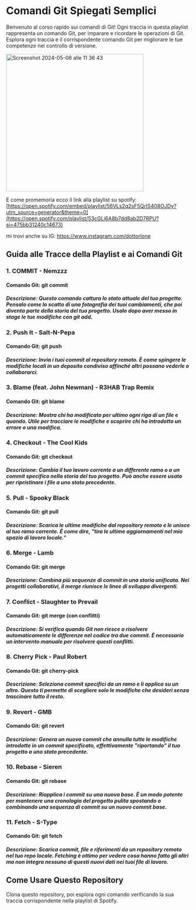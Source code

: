 # Comandi Git Spiegati Semplici
Benvenuto al corso rapido sui comandi di Git! Ogni traccia in questa playlist rappresenta un comando Git, per imparare e ricordare le operazioni di Git. Esplora ogni traccia e il corrispondente comando Git per migliorare le tue competenze nel controllo di versione.

<img width="376" alt="Screenshot 2024-05-08 alle 11 36 43" src="https://github.com/DottorLone/git-crash-course/assets/65162895/066e08cd-166f-4b4d-a57b-988d5aa37309">

E come promemoria ecco il link alla playlist su spotify: [https://open.spotify.com/embed/playlist/56VLs2q2sF5QrIS408OJDy?utm_source=generator&theme=0](https://open.spotify.com/playlist/53cGLi6A8b7dd8ab2D7RPU?si=475bb31240c14673)

mi trovi anche su IG: https://www.instagram.com/dottorlone

## Guida alle Tracce della Playlist e ai Comandi Git
### 1. COMMIT - Nemzzz
#### Comando Git: git commit
##### Descrizione: Questo comando cattura lo stato attuale del tuo progetto. Pensalo come lo scatto di una fotografia dei tuoi cambiamenti, che poi diventa parte della storia del tuo progetto. Usalo dopo aver messo in stage le tue modifiche con git add.
### 2. Push It - Salt-N-Pepa
#### Comando Git: git push
##### Descrizione: Invia i tuoi commit al repository remoto. È come spingere le modifiche locali in un deposito condiviso affinché altri possano vederle o collaborarci.
### 3. Blame (feat. John Newman) - R3HAB Trap Remix
#### Comando Git: git blame
##### Descrizione: Mostra chi ha modificato per ultimo ogni riga di un file e quando. Utile per tracciare le modifiche e scoprire chi ha introdotto un errore o una modifica.
### 4. Checkout - The Cool Kids
#### Comando Git: git checkout
##### Descrizione: Cambia il tuo lavoro corrente a un differente ramo o a un commit specifico nella storia del tuo progetto. Può anche essere usato per ripristinare i file a uno stato precedente.
### 5. Pull - Spooky Black
#### Comando Git: git pull
##### Descrizione: Scarica le ultime modifiche dal repository remoto e le unisce al tuo ramo corrente. È come dire, "tira le ultime aggiornamenti nel mio spazio di lavoro locale."
### 6. Merge - Lamb
#### Comando Git: git merge
##### Descrizione: Combina più sequenze di commit in una storia unificata. Nei progetti collaborativi, il merge riunisce le linee di sviluppo divergenti.
### 7. Conflict - Slaughter to Prevail
#### Comando Git: git merge (con conflitti)
##### Descrizione: Si verifica quando Git non riesce a risolvere automaticamente le differenze nel codice tra due commit. È necessario un intervento manuale per risolvere questi conflitti.
### 8. Cherry Pick - Paul Robert
#### Comando Git: git cherry-pick
##### Descrizione: Seleziona commit specifici da un ramo e li applica su un altro. Questo ti permette di scegliere solo le modifiche che desideri senza trascinare tutto il resto.
### 9. Revert - GMB
#### Comando Git: git revert
##### Descrizione: Genera un nuovo commit che annulla tutte le modifiche introdotte in un commit specificato, effettivamente "riportando" il tuo progetto a uno stato precedente.
### 10. Rebase - Sieren
#### Comando Git: git rebase
##### Descrizione: Riapplica i commit su una nuova base. È un modo potente per mantenere una cronologia del progetto pulita spostando o combinando una sequenza di commit su un nuovo commit base.
### 11. Fetch - S-Type
#### Comando Git: git fetch
##### Descrizione: Scarica commit, file e riferimenti da un repository remoto nel tuo repo locale. Fetching è ottimo per vedere cosa hanno fatto gli altri ma non integra nessuno di questi nuovi dati nei tuoi file di lavoro.

## Come Usare Questo Repository

Clona questo repository, poi esplora ogni comando verificando la sua traccia corrispondente nella playlist di Spotify.
